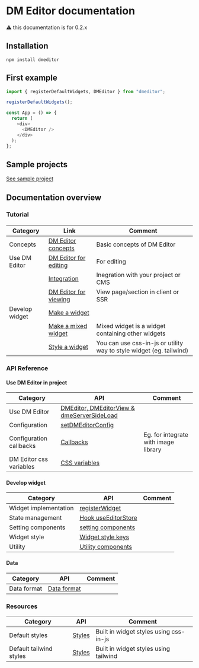 # DM Editor documentation

⚠️ this documentation is for 0.2.x

## Installation

```shell
npm install dmeditor
```

## First example

```typescript
import { registerDefaultWidgets, DMEditor } from "dmeditor";

registerDefaultWidgets();

const App = () => {
  return (
    <div>
      <DMEditor />
    </div>
  );
};
```

## Sample projects

[See sample project](https://github.com/dmeditor/dmeditor-sample/)

## Documentation overview

### Tutorial

####

| Category       | Link                                                          | Comment                                                             |
| -------------- | ------------------------------------------------------------- | ------------------------------------------------------------------- |
| Concepts       | [DM Editor concepts](./tutorial/concepts.md)                  | Basic concepts of DM Editor                                         |
| Use DM Editor  | [DM Editor for editing](./tutorial/use-dmeditor.md)           | For editing                                                         |
|                | [Integration](./tutorial/integration.md)                      | Inegration with your project or CMS                                 |
|                | [DM Editor for viewing](./tutorial/use-dmeditor-view.md)      | View page/section in client or SSR                                  |
| Develop widget | [Make a widget](./tutorial/how-to-make-widget.md)             |                                                                     |
|                | [Make a mixed widget](./tutorial/how-to-make-mixed-widget.md) | Mixed widget is a widget containing other widgets                   |
|                | [Style a widget](./tutorial/How-to-make-a-widget-style.md)    | You can use css-in-js or utility way to style widget (eg. tailwind) |

### API Reference

#### Use DM Editor in project

| Category                | API                                                                   | Comment                              |
| ----------------------- | --------------------------------------------------------------------- | ------------------------------------ |
| Use DM Editor           | [DMEditor, DMEditorView & dmeServerSideLoad](./reference/dmeditor.md) |                                      |
| Configuration           | [setDMEditorConfig](./reference/configuration.md)                     |                                      |
| Configuration callbacks | [Callbacks](./reference/callbacks.md)                                 | Eg. for integrate with image library |
| DM Editor css variables | [CSS variables](./reference/css-variables.md)                         |                                      |

#### Develop widget

| Category              | API                                                     | Comment |
| --------------------- | ------------------------------------------------------- | ------- |
| Widget implementation | [registerWidget](./reference/widget.md)                 |         |
| State management      | [Hook useEditorStore](./tutorial/useEditorStore.md)     |         |
| Setting components    | [setting components](./reference/setting-components.md) |         |
| Widget style          | [Widget style keys](./reference/widget-style-keys.md)   |         |
| Utility               | [Utility components](./reference/utility.md)            |         |

#### Data

| Category    | API                | Comment |
| ----------- | ------------------ | ------- |
| Data format | [Data format](./#) |         |

### Resources

| Category                | API           | Comment                                |
| ----------------------- | ------------- | -------------------------------------- |
| Default styles          | [Styles](./#) | Built in widget styles using css-in-js |
| Default tailwind styles | [Styles](./#) | Built in widget styles using tailwind  |
